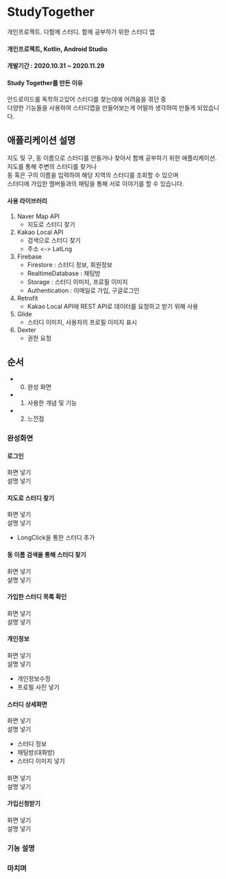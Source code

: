 # StudyTogether
개인프로젝트. 다함께 스터디. 함께 공부하기 위한 스터디 앱

#### 개인프로젝트, Kotlin, Android Studio
#### 개발기간 : 2020.10.31 ~ 2020.11.29

#### Study Together를 만든 이유
안드로이드를 독학하고있어 스터디를 찾는데에 어려움을 겪던 중<br>
다양한 기능들을 사용하여 스터디앱을 만들어보는게 어떨까 생각하여 만들게 되었습니다.<br>

## 애플리케이션 설명
지도 및 구, 동 이름으로 스터디를 만들거나 찾아서 함께 공부하기 위한 애플리케이션.<br>
지도를 통해 주변의 스터디를 찾거나<br>
동 혹은 구의 이름을 입력하여 해당 지역의 스터디를 조회할 수 있으며<br>
스터디에 가입한 멤버들과의 채팅을 통해 서로 이야기를 할 수 있습니다.

#### 사용 라이브러리
1. Naver Map API
    - 지도로 스터디 찾기
2. Kakao Local API
    - 검색으로 스터디 찾기 
    - 주소 <-> LatLng
3. Firebase 
    - Firestore : 스터디 정보, 회원정보 
    - RealtimeDatabase : 채팅방
    - Storage : 스터디 이미지, 프로필 이미지
    - Authentication : 이메일로 가입, 구글로그인
4. Retrofit
    - Kakao Local API에 REST API로 데이터를 요청하고 받기 위해 사용
5. Glide
    - 스터디 이미지, 사용자의 프로필 이미지 표시
6. Dexter
    - 권한 요청

## 순서
- 0. 완성 화면
- 1. 사용한 개념 및 기능
- 2. 느낀점

### 완성화면
#### 로그인
화면 넣기<br>
설명 넣기

#### 지도로 스터디 찾기
화면 넣기<br>
설명 넣기

- LongClick을 통한 스터디 추가

    
#### 동 이름 검색을 통해 스터디 찾기
화면 넣기<br>
설명 넣기

#### 가입한 스터디 목록 확인
화면 넣기<br>
설명 넣기

#### 개인정보
화면 넣기<br>
설명 넣기
- 개인정보수정
- 프로필 사진 넣기



#### 스터디 상세화면
화면 넣기<br>
설명 넣기

- 스터디 정보
- 채팅방(대화방)
- 스터디 이미지 넣기

#### 
화면 넣기<br>
설명 넣기

#### 가입신청받기
화면 넣기<br>
설명 넣기

### 기능 설명

### 마치며
